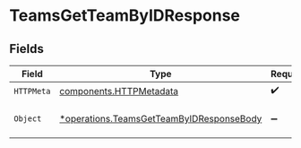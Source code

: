 # TeamsGetTeamByIDResponse


## Fields

| Field                                                                                               | Type                                                                                                | Required                                                                                            | Description                                                                                         |
| --------------------------------------------------------------------------------------------------- | --------------------------------------------------------------------------------------------------- | --------------------------------------------------------------------------------------------------- | --------------------------------------------------------------------------------------------------- |
| `HTTPMeta`                                                                                          | [components.HTTPMetadata](../../models/components/httpmetadata.md)                                  | :heavy_check_mark:                                                                                  | N/A                                                                                                 |
| `Object`                                                                                            | [*operations.TeamsGetTeamByIDResponseBody](../../models/operations/teamsgetteambyidresponsebody.md) | :heavy_minus_sign:                                                                                  | The request has succeeded.                                                                          |